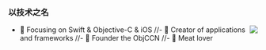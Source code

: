 ### 以技术之名 

<img align="right" src="https://github-readme-stats.vercel.app/api?username=iamlay&show_icons=true&icon_color=CE1D2D&text_color=718096&bg_color=ffffff&hide_title=true" />

- :orange_book: Focusing on Swift & Objective-C & iOS
//- :hammer: Creator of applications and frameworks
//- :ram: Founder the ObjCCN
//- :meat_on_bone: Meat lover
